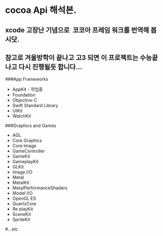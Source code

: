 #  cocoa Api 해석본.
## xcode 고장난 기념으로  코코아 프레임 워크를 번역해 봅시닷.

## 참고로 겨울방학이 끝나고 고3 되면 이 프로젝트는 수능끝나고 다시 진행될듯 합니다...

###App Frameworks
 - AppKit - 작업중
 - Foundation
 - Objective-C
 - Swift Standard Library
 - UIKit
 - WatchKit
 
###Graphics and Games
 - AGL
 - Core Graphics
 - Core Image
 - GameController
 - GameKit
 - GameplayKit
 - GLKit
 - Image I/O
 - Metal
 - MetalKit
 - MetalPerformanceShaders
 - Model I/O
 - OpenGL ES
 - QuartzCore
 - Re playKit
 - SceneKit
 - SpriteKit
 
#...etc
